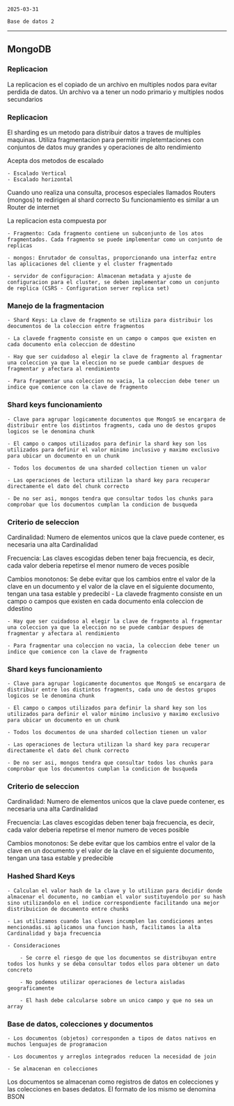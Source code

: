 
    2025-03-31

    Base de datos 2    

---------------------------------

## MongoDB

### Replicacion

La replicacion es el copiado de un archivo en multiples nodos para evitar perdida de datos. Un archivo va a tener un nodo primario y multiples nodos secundarios

### Replicacion

El sharding es un metodo para distribuir datos a traves de multiples maquinas. Utiliza fragmentacion para permitir impletemtaciones con conjuntos de datos muy grandes y operaciones de alto rendimiento

Acepta dos metodos de escalado
    
    - Escalado Vertical
    - Escalado horizontal 

Cuando uno realiza una consulta, procesos especiales llamados Routers (mongos) te redirigen al shard correcto
Su funcionamiento es similar a un Router de internet

La replicacion esta compuesta por

    - Fragmento: Cada fragmento contiene un subconjunto de los atos fragmentados. Cada fragmento se puede implementar como un conjunto de replicas

    - mongos: Enrutador de consultas, proporcionando una interfaz entre las aplicaciones del cliente y el cluster fragmentado 

    - servidor de configuracion: Almacenan metadata y ajuste de configuracion para el cluster, se deben implementar como un conjunto de replica (CSRS - Configuration server replica set)

### Manejo de la fragmentacion
    
    - Shard Keys: La clave de fragmento se utiliza para distribuir los deocumentos de la coleccion entre fragmentos 

    - La clavede fragmento consiste en un campo o campos que existen en cada documento enla coleccion de ddestino

    - Hay que ser cuidadoso al elegir la clave de fragmento al fragmentar una coleccion ya que la eleccion no se puede cambiar despues de fragmentar y afectara al rendimiento
    
    - Para fragmentar una coleccion no vacia, la coleccion debe tener un indice que comience con la clave de fragmento

### Shard keys funcionamiento

    - Clave para agrupar logicamente documentos que MongoS se encargara de distribuir entre los distintos fragments, cada uno de destos grupos logicos se le denomina chunk

    - El campo o campos utilizados para definir la shard key son los utilizados para definir el valor minimo inclusivo y maximo exclusivo para ubicar un documento en un chunk
    
    - Todos los documentos de una sharded collection tienen un valor

    - Las operaciones de lectura utilizan la shard key para recuperar directamente el dato del chunk correcto
    
    - De no ser asi, mongos tendra que consultar todos los chunks para comprobar que los documentos cumplan la condicion de busqueda

### Criterio de seleccion

Cardinalidad: Numero de elementos unicos que la clave puede contener, es necesaria una alta Cardinalidad

Frecuencia: Las claves escogidas deben tener baja frecuencia, es decir, cada valor deberia repetirse el menor numero de veces posible

Cambios monotonos: Se debe evitar  que los cambios entre el valor de la clave en un documento y el valor de la clave en el siguiente documento, tengan una tasa estable y predecibl - La clavede fragmento consiste en un campo o campos que existen en cada documento enla coleccion de ddestino

    - Hay que ser cuidadoso al elegir la clave de fragmento al fragmentar una coleccion ya que la eleccion no se puede cambiar despues de fragmentar y afectara al rendimiento
    
    - Para fragmentar una coleccion no vacia, la coleccion debe tener un indice que comience con la clave de fragmento

### Shard keys funcionamiento

    - Clave para agrupar logicamente documentos que MongoS se encargara de distribuir entre los distintos fragments, cada uno de destos grupos logicos se le denomina chunk

    - El campo o campos utilizados para definir la shard key son los utilizados para definir el valor minimo inclusivo y maximo exclusivo para ubicar un documento en un chunk
    
    - Todos los documentos de una sharded collection tienen un valor

    - Las operaciones de lectura utilizan la shard key para recuperar directamente el dato del chunk correcto
    
    - De no ser asi, mongos tendra que consultar todos los chunks para comprobar que los documentos cumplan la condicion de busqueda

### Criterio de seleccion

Cardinalidad: Numero de elementos unicos que la clave puede contener, es necesaria una alta Cardinalidad

Frecuencia: Las claves escogidas deben tener baja frecuencia, es decir, cada valor deberia repetirse el menor numero de veces posible

Cambios monotonos: Se debe evitar  que los cambios entre el valor de la clave en un documento y el valor de la clave en el siguiente documento, tengan una tasa estable y predecible

### Hashed Shard Keys

    - Calculan el valor hash de la clave y lo utilizan para decidir donde almacenar el documento, no cambian el valor sustituyendolo por su hash sino utilizandolo en el indice correspondiente facilitando una mejor distribuicion de documento entre chunks

    - Las utilizamos cuando las claves incumplen las condiciones antes mencionadas.si aplicamos una funcion hash, facilitamos la alta Cardinalidad y baja frecuencia

    - Consideraciones

        - Se corre el riesgo de que los documentos se distribuyan entre todos los hunks y se deba consultar todos ellos para obtener un dato concreto

        - No podemos utilizar operaciones de lectura aisladas geograficamente

        - El hash debe calcularse sobre un unico campo y que no sea un array

### Base de datos, colecciones y documentos

    - Los documentos (objetos) corresponden a tipos de datos nativos en muchos lenguajes de programacion

    - Los documentos y arreglos integrados reducen la necesidad de join

    - Se almacenan en colecciones

Los documentos se almacenan como registros de datos en colecciones y las colecciones en bases dedatos. El formato de los mismo se denomina BSON

